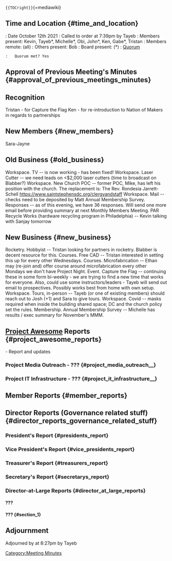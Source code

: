 `{{TOCright}}`{=mediawiki}

## Time and Location {#time_and_location}

:   Date October 12th 2021
:   Called to order at 7:39pm by Tayeb
:   Members present: Kevin, Tayeb\*, Michelle\*, Obi, John\*, Ken,
    Gabe\*, Tristan
:   Members remote: (all)
:   Others present: Bob
:   Board present: (\*)
:   [Quorum](Quorum)

    :   Quorum met? Yes

## Approval of Previous Meeting's Minutes {#approval_of_previous_meetings_minutes}

## Recognition

Tristan - for Capture the Flag Ken - for re-introduction to Nation of
Makers in regards to partnerships

## New Members {#new_members}

Sara-Jayne

## Old Business {#old_business}

Workspace. TV -- is now working - has been fixed! Workspace. Laser
Cutter -- we need leads on \<\$2,000 laser cutters (time to broadcast on
Blabber?) Workspace. New Church POC -- former POC, Mike, has left his
position with the church. The replacement is: The Rev. Rondesia
Jarrett-Schell <https://www.saintstephensdc.org/clergyandstaff>
Workspace. Mail -- checks need to be deposited by Matt Annual Membership
Survey. Responses -- as of this evening, we have 36 responses. Will send
one more email before providing summary at next Monthly Members Meeting.
PAR Recycle Works (hardware recycling program in Philadelphia) -- Kevin
talking with Sanjay tomorrow

## New Business {#new_business}

Rocketry. Hobbyist -- Tristan looking for partners in rocketry. Blabber
is decent resource for this. Courses. Free CAD -- Tristan interested in
setting this up for every other Wednesdays. Courses. Microfabrication --
Ethan may (re-join and) offer course around microfabrication every other
Mondays we don't have Project Night. Event. Capture the Flag --
continuing these in some form bi-weekly - we are trying to find a new
time that works for everyone. Also, could use some instructors/leaders -
Tayeb will send out email to prospectives. Possibly works best from home
with own setup. Workspace. Tours, in-person -- Tayeb (or one of existing
members) should reach out to Josh (+1) and Sara to give tours.
Workspace. Covid -- masks required when inside the building shared
space; DC and the church policy set the rules. Membership. Annual
Membership Survey -- Michelle has results / exec summary for November's
MMM.

## [Project Awesome](:Category:Project_Awesome) Reports {#project_awesome_reports}

\- Report and updates

### Project Media Outreach - ??? {#project_media_outreach__}

### Project IT Infrastructure - ??? {#project_it_infrastructure__}

## Member Reports {#member_reports}

## Director Reports (Governance related stuff) {#director_reports_governance_related_stuff}

### President's Report {#presidents_report}

### Vice President's Report {#vice_presidents_report}

### Treasurer's Report {#treasurers_report}

### Secretary's Report {#secretarys_report}

### Director-at-Large Reports {#director_at_large_reports}

#### ???

#### ??? {#section_1}

## Adjournment

Adjourned by at 8:27pm by Tayeb

[Category:Meeting Minutes](Category:Meeting_Minutes)
